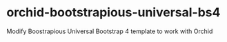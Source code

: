# orchid-bootstrapious-universal-bs4
Modify Boostrapious Universal Bootstrap 4 template to work with Orchid
